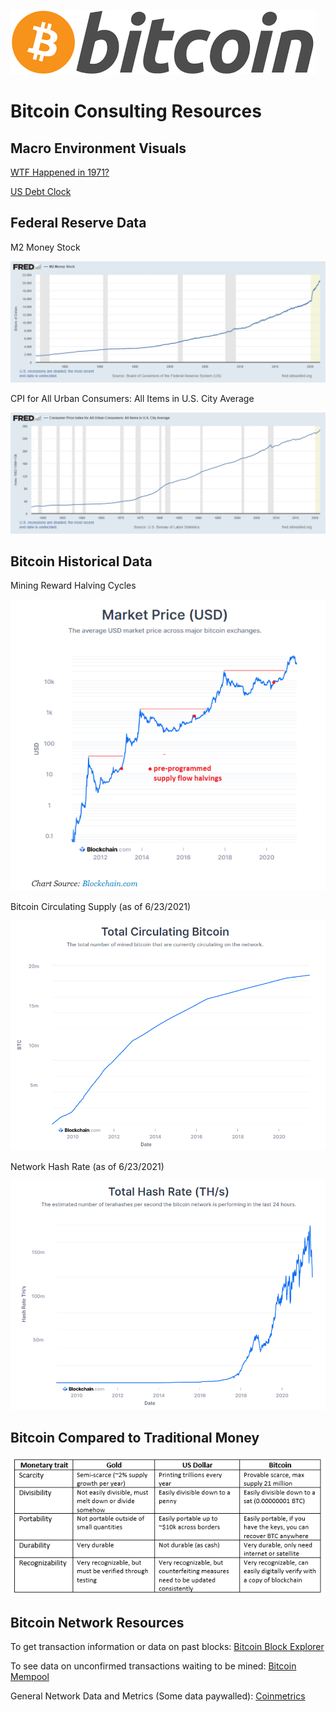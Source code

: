 ![Bitcoin Logo](/Resources/Bitcoin_Logo.png)
# Bitcoin Consulting Resources

## Macro Environment Visuals
[WTF Happened in 1971?](https://wtfhappenedin1971.com/)

[US Debt Clock](https://www.usdebtclock.org/)

## Federal Reserve Data
M2 Money Stock

![M2 Money Stock](/Resources/M2_FRED_Data.png)

CPI for All Urban Consumers: All Items in U.S. City Average

![CPI](/Resources/CPI_Data.png)

## Bitcoin Historical Data
Mining Reward Halving Cycles

![Mining Reward Halving Cycles](/Resources/Halving_Cycles.PNG)

Bitcoin Circulating Supply (as of 6/23/2021)

![Bitcoin Circulating Supply](/Resources/Bitcoin_Supply.PNG)

Network Hash Rate (as of 6/23/2021)

![Network Hash Rate](/Resources/Hash_Rate.PNG)

## Bitcoin Compared to Traditional Money

![Bitcoin vs. Gold + Fiat](/Resources/Fiat_Gold_Bitcoin_Comparison.PNG)

## Bitcoin Network Resources
To get transaction information or data on past blocks:
[Bitcoin Block Explorer](https://blockstream.info/)

To see data on unconfirmed transactions waiting to be mined:
[Bitcoin Mempool](https://mempool.space/)

General Network Data and Metrics (Some data paywalled):
[Coinmetrics](https://charts.coinmetrics.io/network-data/)


